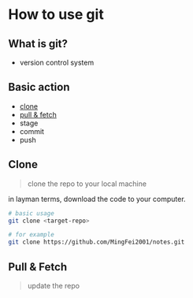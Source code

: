 # How to use git

## What is git?
+ version control system

## Basic action
+ [clone](#clone)
+ [pull & fetch](#pull--fetch)
+ stage
+ commit
+ push

## Clone
> clone the repo to your local machine

in layman terms, download the code to your computer.

```bash
# basic usage
git clone <target-repo>

# for example
git clone https://github.com/MingFei2001/notes.git
```

## Pull & Fetch
> update the repo
